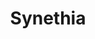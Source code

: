 ---
layout: home

title: Synethia
titleTemplate: Léo Corporation

hero:
  name: Synethia
  text: Experience maker.
  tagline: A basic C# algorithm that can determine the behavior of a user with an application.
  image:
    src: /logo.png
    alt: Synethia
  actions:
    - theme: brand
      text: Get Started
      link: /get-started
    - theme: alt
      text: Reference
      link: /reference

features:
  - title: Easy-to-use
    details: Using Synethia in a project is very easy and intuitive.
    icon: ✅
  - title: .NET Powered
    details: Synethia is built using C# and .NET. It's available for projects targeting .NET 5 for Windows and higher.
    icon: 🚀
  - title: Customize the experience of your users.
    details: Synethia can help you customize the experience of your users by understanding which features they use the most.
    icon: 🖥️
---